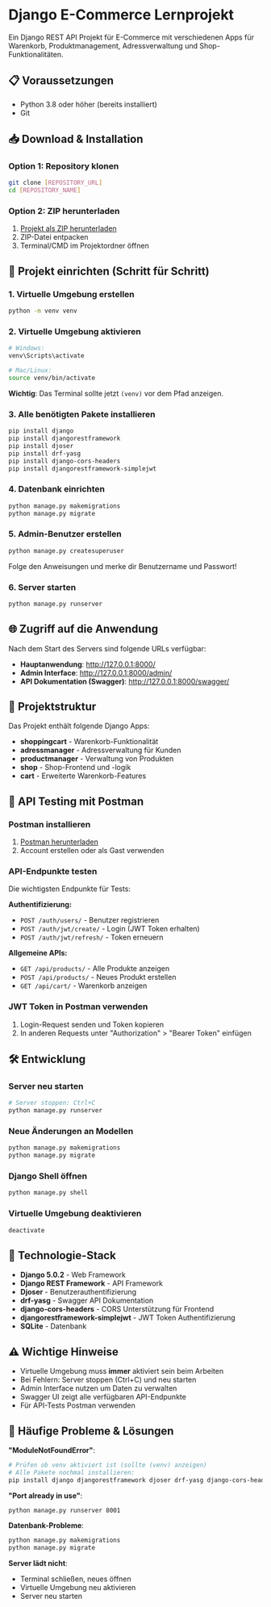 # Django E-Commerce Lernprojekt

Ein Django REST API Projekt für E-Commerce mit verschiedenen Apps für Warenkorb, Produktmanagement, Adressverwaltung und Shop-Funktionalitäten.

## 📋 Voraussetzungen

- Python 3.8 oder höher (bereits installiert)
- Git

## 📥 Download & Installation

### Option 1: Repository klonen
```bash
git clone [REPOSITORY_URL]
cd [REPOSITORY_NAME]
```

### Option 2: ZIP herunterladen
1. [Projekt als ZIP herunterladen]([DOWNLOAD_LINK])
2. ZIP-Datei entpacken
3. Terminal/CMD im Projektordner öffnen

## 🚀 Projekt einrichten (Schritt für Schritt)

### 1. Virtuelle Umgebung erstellen
```bash
python -m venv venv
```

### 2. Virtuelle Umgebung aktivieren
```bash
# Windows:
venv\Scripts\activate

# Mac/Linux:
source venv/bin/activate
```

**Wichtig**: Das Terminal sollte jetzt `(venv)` vor dem Pfad anzeigen.

### 3. Alle benötigten Pakete installieren
```bash
pip install django
pip install djangorestframework
pip install djoser
pip install drf-yasg
pip install django-cors-headers
pip install djangorestframework-simplejwt
```

### 4. Datenbank einrichten
```bash
python manage.py makemigrations
python manage.py migrate
```

### 5. Admin-Benutzer erstellen
```bash
python manage.py createsuperuser
```
Folge den Anweisungen und merke dir Benutzername und Passwort!

### 6. Server starten
```bash
python manage.py runserver
```

## 🌐 Zugriff auf die Anwendung

Nach dem Start des Servers sind folgende URLs verfügbar:

- **Hauptanwendung**: http://127.0.0.1:8000/
- **Admin Interface**: http://127.0.0.1:8000/admin/
- **API Dokumentation (Swagger)**: http://127.0.0.1:8000/swagger/

## 📁 Projektstruktur

Das Projekt enthält folgende Django Apps:

- **shoppingcart** - Warenkorb-Funktionalität
- **adressmanager** - Adressverwaltung für Kunden
- **productmanager** - Verwaltung von Produkten
- **shop** - Shop-Frontend und -logik
- **cart** - Erweiterte Warenkorb-Features

## 🔧 API Testing mit Postman

### Postman installieren
1. [Postman herunterladen](https://www.postman.com/downloads/)
2. Account erstellen oder als Gast verwenden

### API-Endpunkte testen
Die wichtigsten Endpunkte für Tests:

**Authentifizierung:**
- `POST /auth/users/` - Benutzer registrieren
- `POST /auth/jwt/create/` - Login (JWT Token erhalten)
- `POST /auth/jwt/refresh/` - Token erneuern

**Allgemeine APIs:**
- `GET /api/products/` - Alle Produkte anzeigen
- `POST /api/products/` - Neues Produkt erstellen
- `GET /api/cart/` - Warenkorb anzeigen

### JWT Token in Postman verwenden
1. Login-Request senden und Token kopieren
2. In anderen Requests unter "Authorization" > "Bearer Token" einfügen

## 🛠️ Entwicklung

### Server neu starten
```bash
# Server stoppen: Ctrl+C
python manage.py runserver
```

### Neue Änderungen an Modellen
```bash
python manage.py makemigrations
python manage.py migrate
```

### Django Shell öffnen
```bash
python manage.py shell
```

### Virtuelle Umgebung deaktivieren
```bash
deactivate
```

## 🔐 Technologie-Stack

- **Django 5.0.2** - Web Framework
- **Django REST Framework** - API Framework
- **Djoser** - Benutzerauthentifizierung
- **drf-yasg** - Swagger API Dokumentation
- **django-cors-headers** - CORS Unterstützung für Frontend
- **djangorestframework-simplejwt** - JWT Token Authentifizierung
- **SQLite** - Datenbank

## ⚠️ Wichtige Hinweise

- Virtuelle Umgebung muss **immer** aktiviert sein beim Arbeiten
- Bei Fehlern: Server stoppen (Ctrl+C) und neu starten
- Admin Interface nutzen um Daten zu verwalten
- Swagger UI zeigt alle verfügbaren API-Endpunkte
- Für API-Tests Postman verwenden

## 🔧 Häufige Probleme & Lösungen

**"ModuleNotFoundError"**:
```bash
# Prüfen ob venv aktiviert ist (sollte (venv) anzeigen)
# Alle Pakete nochmal installieren:
pip install django djangorestframework djoser drf-yasg django-cors-headers djangorestframework-simplejwt
```

**"Port already in use"**:
```bash
python manage.py runserver 8001
```

**Datenbank-Probleme**:
```bash
python manage.py makemigrations
python manage.py migrate
```

**Server lädt nicht**:
- Terminal schließen, neues öffnen
- Virtuelle Umgebung neu aktivieren
- Server neu starten